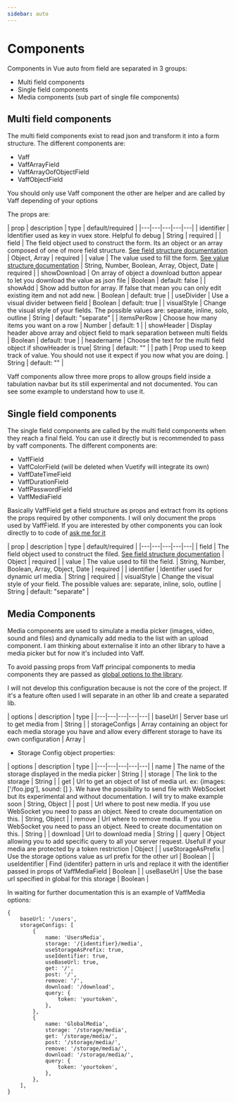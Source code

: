 ```yaml
---
sidebar: auto
---
```


# Components

Components in Vue auto from field are separated in 3 groups:
- Multi field components
- Single field components
- Media components (sub part of single file components)

## Multi field components

The multi field components exist to read json and transform it into a form structure. The different components are:
- Vaff
- VaffArrayField
- VaffArrayOofObjectField
- VaffObjectField

You should only use Vaff component the other are helper and are called by Vaff depending of your options

The props are:

| prop  |  description |  type |  default/required |
|---|---|---|---|---|
|  identifier |  Identifier used as key in vuex store. Helpful fo debug | String | required |
|  field |  The field object used to construct the form. Its an object or an array composed of one of more field structure. [See field structure documentation](/guide/#field-structure)  | Object, Array  | required |
|  value |  The value used to fill the form.  [See value structure documentation](/guide/#value-structure) | String, Number, Boolean, Array, Object, Date  | required |
|  showDownload |  On array of object a download button appear to let you download the value as json file  | Boolean | default: false |
|  showAdd |  Show add button for array. If false that mean you can only edit existing item and not add new. | Boolean | default: true |
|  useDivider |  Use a visual divider between field | Boolean | default: true |
|  visualStyle |  Change the visual style of your fields. The possible values are: separate, inline, solo, outline | String | default: "separate" |
|  itemsPerRow |  Choose how many items you want on a row | Number | default: 1 |
|  showHeader |  Display header above array and object field to mark separation between multi fields | Boolean | default: true |
|  headername |  Choose the text for the multi field object if showHeader is true| String | default: "" |
|  path |  Prop used to keep track of value. You should not use it expect if you now what you are doing. | String | default: "" |


Vaff components allow three more props to allow groups field inside a tabulation navbar but its still experimental and not documented. You can see some example to understand how to use it.


## Single field components

The single field components are called by the multi field components when they reach a final field. You can use it directly but is recommended to pass by vaff components. The different components are:
- VaffField
- VaffColorField (will be deleted when Vuetify will integrate its own)
- VaffDateTimeField
- VaffDurationField
- VaffPasswordField
- VaffMediaField

Basically VaffField get a field structure as props and extract from its options the props required by other components. I will only document the props used by VaffField. If you are interested by other components you can look directly to to code of [ask me for it](mailto:adrienmontagu@gmail.com)



| prop  |  description |  type |  default/required |
|---|---|---|---|---|
|  field |  The field object used to construct the filed. [See field structure documentation](/guide/#field-structure)  | Object  | required |
|  value |  The value used to fill the field. | String, Number, Boolean, Array, Object, Date  | required |
|  identifier |  Identifier used for dynamic url media. | String | required |
|  visualStyle |  Change the visual style of your field. The possible values are: separate, inline, solo, outline | String | default: "separate" |


## Media Components

Media components are used to simulate a media picker (images, video, sound and files) and dynamically add media to the list with an upload component.
I am thinking about externalise it into an other library to have a media picker but for now it's included into Vaff.

To avoid passing props from Vaff principal components to media components they are passed as [global options to the library](/guide/#vaff-global-options).

I will not develop this configuration because is not the core of the project. If it's a feature often used I will separate in an other lib and create a separated lib.



| options  |  description |  type |
|---|---|---|---|---|
|  baseUrl |  Server base url to get media from | String |
|  storageConfigs |  Array containing an object for each media storage you have and allow every different storage to have its own configuration  | Array |


- Storage Config object properties:

| options  |  description |  type |
|---|---|---|---|---|
|  name |  The name of the storage displayed in the media picker | String |
|  storage |  The link to the storage | String |
|  get |  Url to get an object of list of media url. ex: {images: ['/foo.jpg'], sound: [] }. We have the possibility to send file with WebSocket but its experimental and without documentation. I will try to make example soon | String, Object |
|  post |  Url where to post new media. If you use WebSocket you need to pass an object. Need to create documentation on this. | String, Object |
|  remove |  Url where to remove media. If you use WebSocket you need to pass an object. Need to create documentation on this. | String |
|  download |  Url to download media | String |
|  query |  Object allowing you to add specific query to all your server request. Usefull if your media are protected by a token restriction | Object |
|  useStorageAsPrefix |  Use the storage options value as url prefix for the other url  | Boolean |
|  useIdentifier |  Find {identifer} pattern in urls and replace it with the identifier passed in props of VaffMediaField | Boolean |
|  useBaseUrl |  Use the base url specified in global for this storage | Boolean |


In waiting for further documentation this is an example of VaffMedia options:

```
{
    baseUrl: '/users',
    storageConfigs: [
        {
            name: 'UsersMedia',
            storage: '/{identifier}/media',
            useStorageAsPrefix: true,
            useIdentifier: true,
            useBaseUrl: true,
            get: '/',
            post: '/',
            remove: '/',
            download: '/download',
            query: {
                token: 'yourtoken',
            },
        },
        {
            name: 'GlobalMedia',
            storage: '/storage/media',
            get: '/storage/media/',
            post: '/storage/media/',
            remove: '/storage/media/',
            download: '/storage/media/',
            query: {
                token: 'yourtoken',
            },
        },
    ],
}
```

